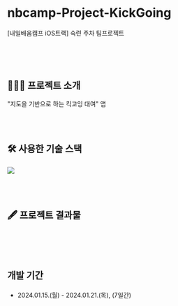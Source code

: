 # nbcamp-Project-KickGoing
[내일배움캠프 iOS트랙] 숙련 주차 팀프로젝트



<br><br><br>
## 👨🏻‍💻 프로젝트 소개
"지도을 기반으로 하는 킥고잉 대여" 앱 <p>



<br><br>
## 🛠️ 사용한 기술 스택 <p>
<img src=https://developer.apple.com/assets/elements/icons/swiftui/swiftui-96x96_2x.png>


<br><br>
## 🖋️ 프로젝트 결과물 <p>



<br><br><br>
## 개발 기간 <p>
* 2024.01.15.(월) - 2024.01.21.(목), (7일간)

  
<br><br>
